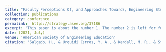 ```yaml
---
title: "Faculty Perceptions Of, and Approaches Towards, Engineering Student Motivation at Hispanic-serving Institution"
collection: publications
category: conference
permalink:  https://strategy.asee.org/37186
excerpt: 'This paper is about the number 1. The number 2 is left for future work.'
date: (2021, July)
venue: 'American Society of Engineering Education'
citation: 'Salgado, H., & Urquidi Cerros, Y. A., & Kendall, M. R., & Strong, A. C. (2021, July), Faculty Perceptions Of, and Approaches Towards, Engineering Student Motivation at Hispanic-serving Institutions Paper presented at 2021 ASEE Virtual Annual Conference Content Access, Virtual Conference. https://strategy.asee.org/37186'
---
```





